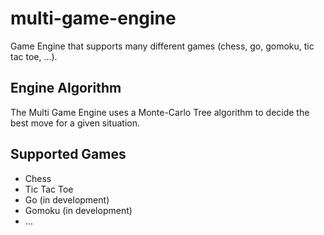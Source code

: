 # multi-game-engine
Game Engine that supports many different games (chess, go, gomoku, tic tac toe, ...).

## Engine Algorithm

The Multi Game Engine uses a Monte-Carlo Tree algorithm to decide the best move for a given situation.


## Supported Games

* Chess
* Tic Tac Toe
* Go (in development)
* Gomoku (in development)
* ...
